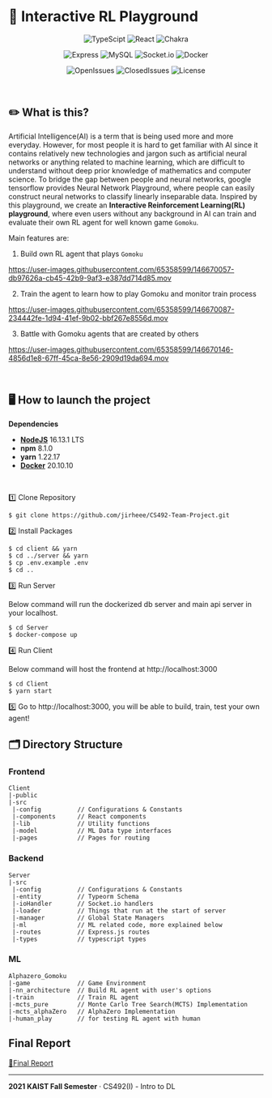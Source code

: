 # 🤖 Interactive RL Playground

<div align="center">

![TypeScipt](https://img.shields.io/badge/typescript-4.1.0-719af4?logo=typescript)
![React](https://img.shields.io/badge/react-17.0.2-9cf?logo=react)
![Chakra](https://img.shields.io/badge/chakra-1.6.12-%234ED1C5?logo=chakraui)

![Express](https://img.shields.io/badge/express-v4.17.13-010101?logo=express)
![MySQL](https://img.shields.io/badge/mysql-2.18.1-%2300f?logo=mysql)
![Socket.io](https://img.shields.io/badge/Socket.io-4.3.1-black?logo=socket.io&badgeColor=010101)
![Docker](https://img.shields.io/badge/docker-20.10.10-%230db7ed?logo=docker)

![OpenIssues](https://img.shields.io/github/issues-raw/jirheee/CS492-Team-Project)
![ClosedIssues](https://img.shields.io/github/issues-closed-raw/jirheee/CS492-Team-Project)
![License](https://img.shields.io/github/license/jirheee/CS492-Team-Project)
</div>

<br>

## ✏️ What is this?
Artificial Intelligence(AI) is a term that is being used more and more everyday. However, for most people it is hard to get familiar with AI since it contains relatively new technologies and jargon such as artificial neural networks or anything related to machine learning, which are difficult to understand without deep prior knowledge of mathematics and computer science. To bridge the gap between people and neural networks, google tensorflow provides Neural Network Playground, where people can easily construct neural networks to classify linearly inseparable data. Inspired by this playground, we create an **Interactive Reinforcement Learning(RL) playground**, where even users without any background in AI can train and evaluate their own RL agent for well known game `Gomoku`.

Main features are:
1. Build own RL agent that plays `Gomoku`


https://user-images.githubusercontent.com/65358599/146670057-db97626a-cb45-42b9-9af3-e387dd714d85.mov


2. Train the agent to learn how to play Gomoku and monitor train process


https://user-images.githubusercontent.com/65358599/146670087-234442fe-1d94-41ef-9b02-bbf267e8556d.mov


3. Battle with Gomoku agents that are created by others


https://user-images.githubusercontent.com/65358599/146670146-4856d1e8-67ff-45ca-8e56-2909d19da694.mov




<br>

## 🖥 How to launch the project
**Dependencies**
- [**NodeJS**](https://nodejs.org/en/) 16.13.1 LTS
- **npm** 8.1.0
- **yarn** 1.22.17
- [**Docker**](https://www.docker.com/products/docker-desktop) 20.10.10

<br>

1️⃣ Clone Repository
```
$ git clone https://github.com/jirheee/CS492-Team-Project.git
```
2️⃣ Install Packages
```
$ cd client && yarn
$ cd ../server && yarn
$ cp .env.example .env
$ cd ..
```
3️⃣ Run Server

Below command will run the dockerized db server and main api server in your localhost.
```
$ cd Server
$ docker-compose up
```
4️⃣ Run Client

Below command will host the frontend at http://localhost:3000
```
$ cd Client
$ yarn start
```

5️⃣ Go to http://localhost:3000, you will be able to build, train, test your own agent!

## 🗂 Directory Structure

### Frontend
```
Client
|-public
|-src
 |-config          // Configurations & Constants
 |-components      // React components
 |-lib             // Utility functions
 |-model           // ML Data type interfaces
 |-pages           // Pages for routing
```

### Backend
```
Server
|-src
 |-config          // Configurations & Constants
 |-entity          // Typeorm Schema
 |-ioHandler       // Socket.io handlers
 |-loader          // Things that run at the start of server
 |-manager         // Global State Managers
 |-ml              // ML related code, more explained below
 |-routes          // Express.js routes
 |-types           // typescript types
```

### ML
```
Alphazero_Gomoku
|-game             // Game Environment
|-nn_architecture  // Build RL agent with user's options
|-train            // Train RL agent
|-mcts_pure        // Monte Carlo Tree Search(MCTS) Implementation
|-mcts_alphaZero   // AlphaZero Implementation
|-human_play       // for testing RL agent with human
```

## Final Report

[🔖Final Report](./Team-10-Final-Project-Report.pdf)


--------
**2021 KAIST Fall Semester** &middot; CS492(I) - Intro to DL
